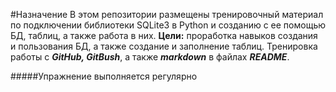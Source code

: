 #Назначение
В этом репозитории размещены тренировочный материал по подключении библиотеки SQLite3 в Python и созданию с ее помощью БД, таблиц, а также работа в них.
**Цели:** проработка навыков создания и пользования БД, а также создание и заполнение таблиц. Тренировка работы с **_GitHub, GitBush_**, а также **_markdown_** в файлах **_README_**.

#####Упражнение выполняется регулярно
